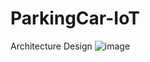 ﻿# ParkingCar-IoT

Architecture Design
![image](https://github.com/Github-Ebisu/ParkingCar-IoT/assets/114327698/239b37c3-a688-4ead-a569-ae84f0bb2caa)
